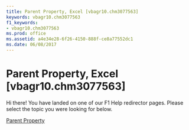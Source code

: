 ```yaml
---
title: Parent Property, Excel [vbagr10.chm3077563]
keywords: vbagr10.chm3077563
f1_keywords:
- vbagr10.chm3077563
ms.prod: office
ms.assetid: a4e34e28-6f26-4150-888f-ce8a77552dc1
ms.date: 06/08/2017
---
```



# Parent Property, Excel [vbagr10.chm3077563]

Hi there! You have landed on one of our F1 Help redirector pages. Please select the topic you were looking for below.

[Parent Property](http://msdn.microsoft.com/library/504783e9-8bd6-7716-20d4-1f1484f36b33%28Office.15%29.aspx)

